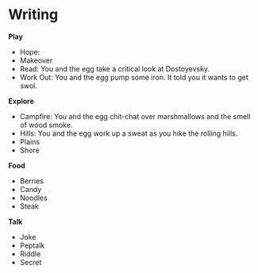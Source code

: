 # Writing
**Play**
* Hope: 
* Makeover
* Read: You and the egg take a critical look at Dostoyevsky.
* Work Out: You and the egg pump some iron. It told you it wants to get swol.

**Explore**
* Campfire: You and the egg chit-chat over marshmallows and the smell of wood smoke.
* Hills: You and the egg work up a sweat as you hike the rolling hills.
* Plains
* Shore

**Food**
* Berries
* Candy
* Noodles
* Steak

**Talk**
* Joke
* Peptalk
* Riddle
* Secret
